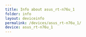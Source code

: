 ```yaml
---
title: Info about asus_rt-n76u_1
folder: info
layout: deviceinfo
permalink: /devices/asus_rt-n76u_1/
device: asus_rt-n76u_1
---
```


